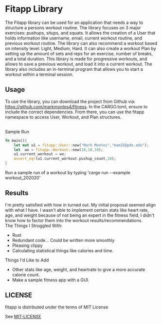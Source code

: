 # Fitapp Library
The Fitapp library can be used for an application that needs a way to structure a persons workout routine. The library focuses on 3 major exercises: pushups, situps, and squats. It allows the creation of a User that holds information like username, email, current workout routine, and previous workout routine. The library can also recommend a workout based on intensity level: Light, Medium, Hard. It can also create a workout Plan by setting up the amount of sets and reps for an exercise, number of breaks, and a total duration. This library is made for progressive workouts, and allows to save a previous workout, and load it into a current workout. The library also includes an in-terminal program that allows you to start a workout within a terminal session.

## Usage
To use the library, you can download the project from Github via: https://github.com/markmontes4/fitness. In the CARGO.toml, ensure to include the correct dependencies. From there, you can use the fitapp namespace to access User, Workout, and Plan structures. 

<br/> Sample Run
```Rust
fn main(){
    let mut u1 = fitapp::User::new("Mark Montes","mam25@pdx.edu");
    let  wo = fitapp::Workout::new(10,10,10);
    u1.current_workout = wo;
    assert_eq!(u1.current_workout.pushup_count,10);
}
```

Run a sample run of a workout by typing 'cargo run --example workout_202020'

## Results
I'm pretty satisfied with how in turned out. My initial proposal seemed align with what I have. I wasn't able to implement certain stats like heart rate, age, and weight because of not being an expert in the fitness field, I didn't know how to factor them into the workout results/recommendations.
<br/>The Things I Struggled With:
* Rust
* Redundant code... Could be written more smoothly
* Pleasing clippy
* Calculating statistical things like calories and time.

Things I'd Like to Add
* Other stats like age, weight, and heartrate to give a more accurate calorie count.
* Make a sample fitness app with a GUI.



## LICENSE
fitapp is distributed under the terms of MIT License

See [MIT-LICENSE](MIT-LICENSE)
